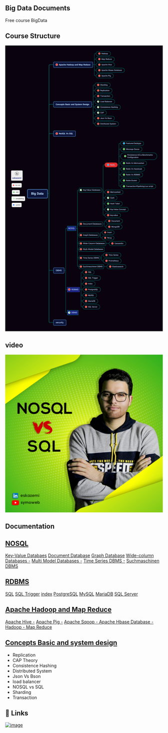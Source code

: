 
## Big Data Documents

Free course BigData

## Course Structure 
![structure](https://github.com/eskazemi/Big-Data/blob/main/structure.png)
## video
![Alt text](https://github.com/eskazemi/Big-Data/blob/main/IMG_20210924_204717_719.JPG)

## Documentation

[NOSQL](https://linktodocumentation)
-
[Key-Value Databaes](https://linktodocumentation)
[Document Database](https://linktodocumentation)
[Graph Database](https://linktodocumentation)
[Wide-column Databases -](https://linktodocumentation)
[Multi Model Databases -](https://linktodocumentation)
[Time Series DBMS -](https://linktodocumentation)
[Suchmaschinen DBMS](https://linktodocumentation)

[RDBMS](https://linktodocumentation)
-
[SQL](https://linktodocumentation)
[SQL Trigger](https://linktodocumentation)
[index](https://linktodocumentation)
[PostgreSQL](https://linktodocumentation)
[MySQL](https://linktodocumentation)
[MariaDB](https://linktodocumentation)
[SQL Server](https://linktodocumentation)

[Apache Hadoop and Map Reduce](https://linktodocumentation)
-
[Apache Hive -]()
[Apache Pig -]()
[Apache Sqoop - ]()
[Apache Hbase Database -]()
[Hadoop - ]()
[Map Reduce]()

[Concepts Basic and system design](https://linktodocumentation)
-
- Replication
- CAP Theory
- Consistence Hashing
- Distributed System
- Json Vs Bson
- load balancer
- NOSQL vs SQL
- Sharding
- Transaction





## 🔗 Links
[![image](https://img.shields.io/badge/LinkedIn-0077B5?style=for-the-badge&logo=linkedin&logoColor=white)](https://www.linkedin.com/in/eskazemi/)


